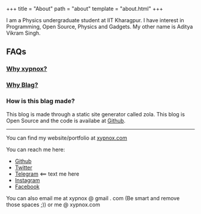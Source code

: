 +++
title = "About"
path = "about"
template = "about.html"
+++

I am a Physics undergraduate student at IIT Kharagpur. I have interest in
Programming, Open Source, Physics and Gadgets. My other name is Aditya Vikram Singh.

## FAQs

### [Why xypnox?](../why-xypnox)

### [Why Blag?](https://xkcd.com/148/)

### How is this blag made?

This blog is made through a static site generator called zola. This blog is Open Source and the code is availabe at [Github](https://github.com/xypnox/blag/).

---

You can find my website/portfolio at [xypnox.com](https://www.xypnox.com/)

You can reach me here:

- [Github](https://github.com/xypnox/)
- [Twitter](https://twitter.com/xypnox/)
- [Telegram](https://t.me/xypnox) <== text me here
- [Instagram](https://instagram.com/xypnox/)
- [Facebook](https://facebook.com/xypnox/)

You can also email me at xypnox @ gmail . com (Be smart and remove those spaces ;)) or me @ xypnox.com
